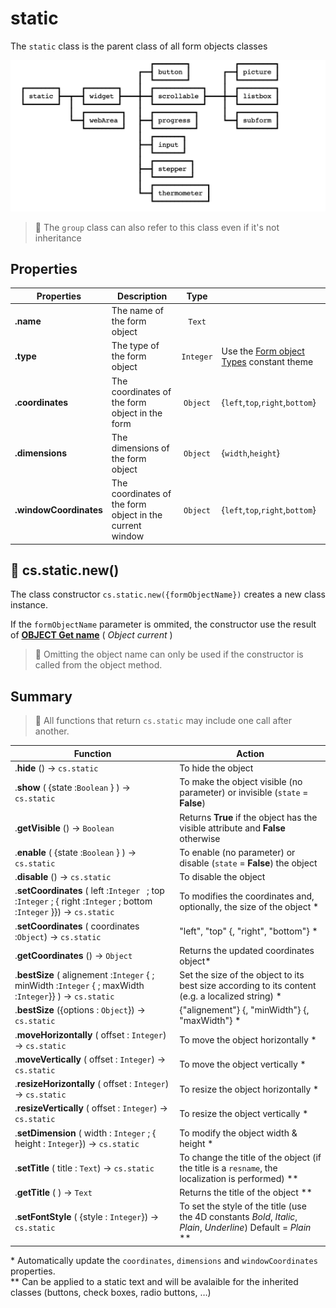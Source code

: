 # static

The `static` class is the parent class of all form objects classes

<img src="static.png">

> 📌 The `group` class can also refer to this class even if it's not inheritance
	
## Properties

|Properties|Description|Type||
|----------|-----------|:--:|-------|
|**.name** | The name of the form object| `Text`
|**.type** | The type of the form object| `Integer` | Use the [Form object Types](https://doc.4d.com/4Dv18R6/4D/18-R6/Form-Object-Types.302-5199153.en.html) constant theme
|**.coordinates** | The coordinates of the form object in the form| `Object` | {`left`,`top`,`right`,`bottom`} |
|**.dimensions** | The dimensions of the form object| `Object` | {`width`,`height`} |
|**.windowCoordinates** | The coordinates of the form object in the current window| `Object` | {`left`,`top`,`right`,`bottom`} |

## 🔸 cs.static.new()

The class constructor `cs.static.new({formObjectName})` creates a new class instance.

If the `formObjectName` parameter is ommited, the constructor use the result of **[OBJECT Get name](https://doc.4d.com/4Dv18R6/4D/18-R6/OBJECT-Get-name.301-5198296.en.html)** ( _Object current_ )
> 📌 Omitting the object name can only be used if the constructor is called from the object method.

## Summary

> 📌 All functions that return `cs.static` may include one call after another. 

| Function | Action |
| -------- | ------ |  
|.**hide** ()  → `cs.static` | To hide the object |
|.**show** ( {state :`Boolean` } )  → `cs.static` | To make the object visible (no parameter) or invisible (`state` = **False**) | 
|.**getVisible** ()  → `Boolean` | Returns **True** if the object has the visible attribute and **False** otherwise |
|.**enable** ( {state :`Boolean` } )  → `cs.static` | To enable (no parameter) or disable (`state` = **False**) the object |
|.**disable** ()  → `cs.static` | To disable the object |
|.**setCoordinates** ( left :`Integer ` ; top :`Integer` ; { right :`Integer` ; bottom :`Integer` }})  → `cs.static` | To modifies the coordinates and, optionally, the size of the object \* |
|.**setCoordinates** ( coordinates :`Object`)  → `cs.static` | "left", "top" {, "right", "bottom"} \*|
|.**getCoordinates** ()  → `Object` | Returns the updated coordinates object\* |
|.**bestSize** ( alignement :`Integer` { ; minWidth :`Integer` { ; maxWidth :`Integer`}} )  → `cs.static` | Set the size of the object to its best size according to its content (e.g. a localized string) \* |
|.**bestSize** ({options : `Object`})  → `cs.static` | {"alignement"} {, "minWidth"}  {, "maxWidth"} \*  |
|.**moveHorizontally** ( offset : `Integer`)  → `cs.static` | To move the object horizontally \*  |
|.**moveVertically** ( offset : `Integer`)  → `cs.static` | To move the object vertically \*  |
|.**resizeHorizontally** ( offset : `Integer`)  → `cs.static` | To resize the object horizontally \*  |
|.**resizeVertically** ( offset : `Integer`)  → `cs.static` | To resize the object vertically \*  |
|.**setDimension** ( width : `Integer` ; { height : `Integer`})  → `cs.static` | To modify the object width & height \*  |
|.**setTitle** ( title : `Text`)  → `cs.static` | To change the title of the object (if the title is a `resname`, the localization is performed) \** |
|.**getTitle** ( )  → `Text` | Returns the title of the object \** |
|.**setFontStyle** ( {style : `Integer`})  → `cs.static` | To set the style of the title (use the 4D constants _Bold_, _Italic_, _Plain_, _Underline_) Default = _Plain_ \** |
    
\* Automatically update the `coordinates`, `dimensions` and `windowCoordinates` properties.    
\** Can be applied to a static text and will be avalaible for the inherited classes (buttons, check boxes, radio buttons, …)